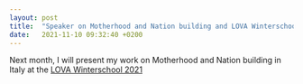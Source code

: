 ```yaml
---
layout: post
title:  "Speaker on Motherhood and Nation building and LOVA Winterschool 2021"
date:   2021-11-10 09:32:40 +0200
---
```


Next month, I will present my work on Motherhood and Nation building in Italy at the [LOVA Winterschool 2021](https://lova.network/confirmed-speakers-for-the-lova-winter-school-2021/)
